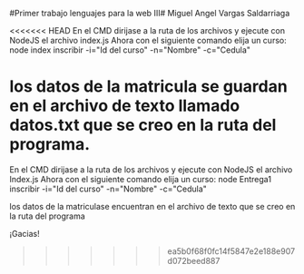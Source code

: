 #Primer trabajo lenguajes para la web III#
Miguel Angel Vargas Saldarriaga

<<<<<<< HEAD
En el CMD dirijase a la ruta de los archivos y ejecute con NodeJS el archivo index.js
Ahora con el siguiente comando elija un curso: node index inscribir -i="Id del curso" -n="Nombre" -c="Cedula"

los datos de la matricula se guardan en el archivo de texto llamado datos.txt que se creo en la ruta del programa.
=======
En el CMD dirijase a la ruta de los archivos y ejecute con NodeJS el archivo Index.js
Ahora con el siguiente comando elija un curso: node Entrega1 inscribir -i="Id del curso" -n="Nombre" -c="Cedula"

los datos de la matriculase encuentran en el archivo de texto que se creo en la ruta del programa

¡Gacias!
>>>>>>> ea5b0f68f0fc14f5847e2e188e907d072beed887
